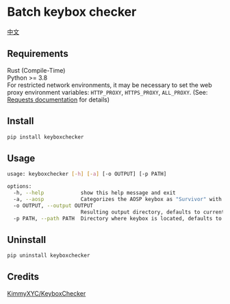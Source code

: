 # Batch keybox checker
[中文](docs/README.zh-CN.md)
## Requirements
Rust (Compile-Time)  
Python >= 3.8  
For restricted network environments, it may be necessary to set the web proxy environment variables:  `HTTP_PROXY`, `HTTPS_PROXY`, `ALL_PROXY`. (See: [Requests documentation](https://requests.readthedocs.io/en/latest/user/advanced/#proxies) for details)

## Install
```bash
pip install keyboxchecker
```

## Usage
```bash
usage: keyboxchecker [-h] [-a] [-o OUTPUT] [-p PATH]

options:
  -h, --help            show this help message and exit
  -a, --aosp            Categorizes the AOSP keybox as "Survivor" with a default value of "False"
  -o OUTPUT, --output OUTPUT
                        Resulting output directory, defaults to current Directory
  -p PATH, --path PATH  Directory where keybox is located, defaults to current directory
```

## Uninstall
```bash
pip uninstall keyboxchecker
```

## Credits
[KimmyXYC/KeyboxChecker](https://github.com/KimmyXYC/KeyboxChecker)
